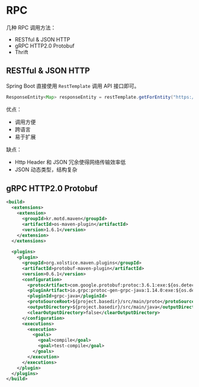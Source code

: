 
# RPC
几种 RPC 调用方法：

- RESTful & JSON HTTP
- gRPC HTTP2.0 Protobuf
- Thrift

## RESTful & JSON HTTP
Spring Boot 直接使用 `RestTemplate` 调用 API 接口即可。
```java
ResponseEntity<Map> responseEntity = restTemplate.getForEntity("https://docker.leryn.top/v2/_catalog", Map.class);
```
优点：

- 调用方便
- 跨语言
- 易于扩展

缺点：

- Http Header 和 JSON 冗余使得网络传输效率低
- JSON 动态类型，结构复杂

## gRPC HTTP2.0 Protobuf
```xml
<build>
  <extensions>
    <extension>
      <groupId>kr.motd.maven</groupId>
      <artifactId>os-maven-plugin</artifactId>
      <version>1.6.1</version>
    </extension>
  </extensions>
  
  <plugins>
    <plugin>
      <groupId>org.xolstice.maven.plugins</groupId>
      <artifactId>protobuf-maven-plugin</artifactId>
      <version>0.6.1</version>
      <configuration>
        <protocArtifact>com.google.protobuf:protoc:3.6.1:exe:${os.detected.classifier}</protocArtifact>
        <pluginArtifact>io.grpc:protoc-gen-grpc-java:1.14.0:exe:${os.detected.classifier}</pluginArtifact>
        <pluginId>grpc-java</pluginId>
        <protoSourceRoot>${project.basedir}/src/main/proto</protoSourceRoot>
        <outputDirectory>${project.basedir}/src/main/java</outputDirectory>
        <clearOutputDirectory>false</clearOutputDirectory>
      </configuration>
      <executions>
        <execution>
          <goals>
            <goal>compile</goal>
            <goal>test-compile</goal>
          </goals>
        </execution>
      </executions>
    </plugin>
  </plugins>
</build>
```
